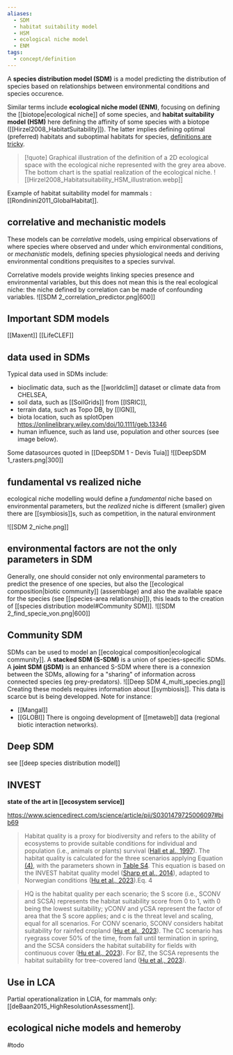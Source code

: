 ```yaml
---
aliases:
  - SDM
  - habitat suitability model
  - HSM
  - ecological niche model
  - ENM
tags:
  - concept/definition
---
```

A **species distribution model (SDM)** is a model predicting the distribution of species based on relationships between environmental conditions and species occurence. 

Similar terms include **ecological niche model (ENM)**, focusing on defining the [[biotope|ecological niche]] of some species, and **habitat suitability model (HSM)** here defining the affinity of some species with a biotope ([[Hirzel2008_HabitatSuitability]]). The latter implies defining optimal (preferred) habitats and suboptimal habitats for species, [definitions are tricky](https://en.wikipedia.org/wiki/Species_distribution_modelling#).

>[!quote] Graphical illustration of the definition of a 2D ecological space with the ecological niche represented with the grey area above. The bottom chart is the spatial realization of the ecological niche.
> ![[Hirzel2008_Habitatsuitability_HSM_illustration.webp]]

Example of habitat suitability model for mammals : [[Rondinini2011_GlobalHabitat]].
## correlative and mechanistic models

These models can be *correlative* models, using empirical observations of where species where observed and under which environmental conditions, or *mechanistic* models, defining species physiological needs and deriving environmental conditions prequisites to a species survival. 

Correlative models provide weights linking species presence and environmental variables, but this does not mean this is the real ecological niche: the niche defined by correlation can be made of confounding variables.
![[SDM 2_correlation_predictor.png|600]]
## Important SDM models
[[Maxent]]
[[LifeCLEF]]
## data used in SDMs
Typical data used in SDMs include:
- bioclimatic data, such as the [[worldclim]] dataset or climate data from CHELSEA,
- soil data, such as [[SoilGrids]] from [[ISRIC]],
- terrain data, such as Topo DB, by [[IGN]],
- biota location, such as splotOpen https://onlinelibrary.wiley.com/doi/10.1111/geb.13346
- human influence, such as land use, population and other sources (see image below).

Some datasources quoted in [[DeepSDM 1 - Devis Tuia]]
![[DeepSDM 1_rasters.png|300]]

## fundamental vs realized niche
ecological niche modelling would define a *fundamental* niche based on environmental parameters, but the *realized* niche is different (smaller) given there are [[symbiosis]]s, such as competition, in the natural environment

![[SDM 2_niche.png]]
## environmental factors are not the only parameters in SDM
Generally, one should consider not only environmental parameters to predict the presence of one species, but also the [[ecological composition|biotic community]] (assemblage) and also the available space for the species (see [[species-area relationship]]), this leads to the creation of [[species distribution model#Community SDM]].
![[SDM 2_find_specie_von.png|600]]

## Community SDM
SDMs can be used to model an [[ecological composition|ecological community]]. A **stacked SDM (S-SDM)** is a union of species-specific SDMs. A **joint SDM (jSDM)** is an enhanced S-SDM where there is a connexion between the SDMs, allowing for a "sharing" of information across connected species (eg prey-predators).
 ![[Deep SDM 4_multi_species.png]]
Creating these models requires information about [[symbiosis]]. This data is scarce but is being developped. Note for instance:
- [[Mangal]]
- [[GLOBI]]
There is ongoing development of [[metaweb]] data (regional biotic interaction networks).
## Deep SDM
see [[deep species distribution model]]
## INVEST
**state of the art in [[ecosystem service]]**

https://www.sciencedirect.com/science/article/pii/S0301479725006097#bib69
> Habitat quality is a proxy for biodiversity and refers to the ability of ecosystems to provide suitable conditions for individual and population (i.e., animals or plants) survival ([Hall et al., 1997](https://www.sciencedirect.com/science/article/pii/S0301479725006097#bib40)). The habitat quality is calculated for the three scenarios applying Equation [(4)](https://www.sciencedirect.com/science/article/pii/S0301479725006097#fd4), with the parameters shown in [Table S4](https://www.sciencedirect.com/science/article/pii/S0301479725006097#appsec1). This equation is based on the INVEST habitat quality model ([Sharp et al., 2014](https://www.sciencedirect.com/science/article/pii/S0301479725006097#bib69)), adapted to Norwegian conditions ([Hu et al., 2023](https://www.sciencedirect.com/science/article/pii/S0301479725006097#bib47)).Eq. 4

> HQ is the habitat quality per each scenario; the S score (i.e., SCONV and SCSA) represents the habitat suitability score from 0 to 1, with 0 being the lowest suitability; yCONV and yCSA represent the factor of area that the S score applies; and c is the threat level and scaling, equal for all scenarios. For CONV scenario, SCONV considers habitat suitability for rainfed cropland ([Hu et al., 2023](https://www.sciencedirect.com/science/article/pii/S0301479725006097#bib47)). The CC scenario has ryegrass cover 50% of the time, from fall until termination in spring, and the SCSA considers the habitat suitability for fields with continuous cover ([Hu et al., 2023](https://www.sciencedirect.com/science/article/pii/S0301479725006097#bib47)). For BZ, the SCSA represents the habitat suitability for tree-covered land ([Hu et al., 2023](https://www.sciencedirect.com/science/article/pii/S0301479725006097#bib47)).
## Use in LCA
Partial operationalization in LCIA, for mammals only: [[deBaan2015_HighResolutionAssessment]].
## ecological niche models and hemeroby
#todo